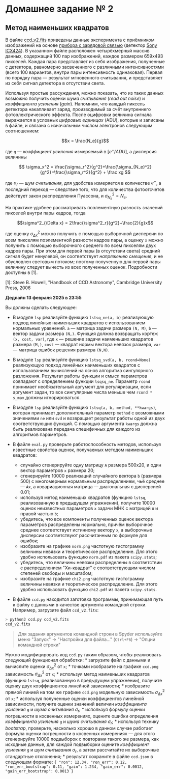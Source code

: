 # Домашнее задание № 2
## Метод наименьших квадратов

В файле [ccd_v2.fits](https://disk.yandex.ru/d/PQ4zZ-SkA5kzBw) приведены данные эксперимента с приёмником изображений на основе [прибора с зарядовой связью](https://ru.wikipedia.org/wiki/%D0%9F%D0%97%D0%A1) (детектор [Sony ICX424](https://s1-dl.theimagingsource.com/api/2.5/packages/publications/sensors-ccd/icx424al/e6f6a6dc-f966-5bf2-89ca-b1370715d416/icx424al_1.2.en_US.pdf)). В указанном файле расположен четырёхмерный массив данных, содержащий 100 пар изображений, каждое размером 659x493 пикселей. Каждая пара представляет из себя изображения, полученные с детектора, равномерно засвеченного с различными интенсивностями (всего 100 вариантов, внутри пары интенсивность одинаковая). Первая по порядку пара — результат мгновенного считывания, и представляет из себя сигнал детектора в отсутствии света.

Используя простые рассуждения, можно показать, что из таких данных возможно получить оценки _шума считывания_ (_read out noise_) и _коэффициента усиления_ (_gain_). Напомним, что каждый пиксель детектора накапливает заряд, производимый за счёт внутреннего фотоэлектрического эффекта. После оцифровки величина сигнала выражается в условных _цифровых единицах_ (ADU), которые и записаны в файле, и связана с изначальным числом электронов следующим соотношением:

$$x = \frac{N_e}{g}$$

где `g` — _коэффициент усиления_ измеряемый в $[e^- / ADU]$, а дисперсия величины

$$
\sigma_x^2 = \frac{\sigma_r^2}{g^2}+\frac{\sigma_{N_e}^2}{g^2}=\frac{\sigma_r^2}{g^2} + \frac xg
$$

где $\sigma_r$ — _шум считывания_, для удобства измеряется в количестве $e^-$, а последний переход — следствие того, что для количества фотоотсчетов действует закон распределения Пуассона, и $\sigma^2_{N_e}=N_e$.

На практике удобнее рассматривать поэлементную разность значений пикселей внутри пары кадров, тогда

$$\sigma^2_{\Delta x} = 2\frac{\sigma^2_r}{g^2}+\frac{2}{g}x$$

где оценку $\sigma^2_{\Delta x}$ можно получить с помощью выборочной дисперсии по всем пикселям поэлементной разности кадров пары, а оценку `x` можно получить с помощью выборочного среднего по всем пикселям двух кадров пары. При этом для первой пары (в отсутствии света) средний сигнал будет ненулевой, он соответствует _напряжению смещения_, и не обусловлен световым потоком; поэтому полученную для первой пары величину следует вычесть из всех полученных оценок. Подробности доступны в [1].

[1]: Steve B. Howell, "Handbook of CCD Astronomy", Cambridge University Press, 2006

**Дедлайн 13 февраля 2025 в 23:55**

Вы должны сделать следующее:

 - В модуле `lsp` реализуйте функцию `lstsq_ne(a, b)` реализующую подход линейных наименьших квадратов с использованием нормальных уравнений. `a` — матрица задачи размера `(N, M)`, `b` — вектор задачи размера `(N,)`.
Функция должна возвращать кортеж `(x, cost, var)`, где `x` — решение задачи наименьших квадратов размера `(M,)`, `cost` — квадрат нормы вектора невязок размера, `var` — матрица ошибок решения размера `(N,N)`.

 - В модуле `lsp` реализуйте функцию `lstsq_svd(a, b, rcond=None)` реализующую подход линейных наименьших квадратов с использованием вычислений на основ алгоритма сингулярного разложения. Результат работы функции и смысл параметров совпадают с определением функции `lsqsq_ne`. Параметр `rcond` принимает необязательный аргумент для регуляризации, если аргумент задан, то все сингулярные числа меньше чем `rcond * s_max` должны игнорироваться.

 - В модуле `lsp` реализуйте функцию `lstsq(a, b, method, **kwargs)`, которая принимает дополнительный параметр `method` с возможными значениями `ne` или `svd` и возвращает результат работы одной из двух соответствующих функций. С помощью аргумента `kwargs` должна быть реализована передача специфичных для каждого из алгоритмов параметров.

 - В файле `eval.py` проверьте работоспособность методов, используя известные свойства оценок, получаемых методом наименьших квадратов:
    * случайно сгенерируйте одну матрицу `A` размера 500x20, и один вектор параметров `x` размера 20;
    * сгенерируйте 10000 реализаций случайного вектора `b` (размера 500) с многомерным нормальным распределением, чьё среднее — `Ax`, а ковариационная матрица — диагональная с дисперсией 0.01;
    * используя метод наименьших квадратов (функцию `lstsq`, реализованную в предыдущем упражнении), получите 10000 оценок неизвестных параметров `x` задачи МНК с матрицей `A` и правой частью `b`;
    * убедитесь, что все компоненты полученных оценок вектора параметров распределены нормально, причём выборочное среднее соответствует истинному вектору `x`, а выборочные дисперсии соответствуют рассчитанным по формуле для ошибок;
    * изобразите на графике `norm.png` частотную гистограмму величины невязки и теоретическое распределение. Для этого удобно использовать функцию `norm.pdf` из пакета `scipy.stats`;
    * убедитесь, что величины невязки распределены в соответствии с распределением "Хи-квадрат" с соответствующим числом степеней свободы и масштабом;
    * изобразите на графике `chi2.png` частотную гистограмму величины невязки и теоретическое распределение. Для этого удобно использовать функцию `chi2.pdf` из пакета `scipy.stats`.

 - В файле `ccd.py` находится заготовка программы, принимающая путь к файлу с данными в качестве аргумента командной строки. Например, загрузите файл `ccd_v2.fits`:
  ```bash
  > python3 ccd.py ccd_v2.fits
  ccd_v2.fits
  ```
  > Для задания аргументов командной строки в Spyder используйте меню "Запуск" -> "Настройки для файла..." (`Ctrl+F6`) -> "Опции командной строки"

  Нужно модифицировать код `ccd.py` таким образом, чтобы реализовать следующий функционал обработки:
    * загрузите файл с данными и вычислите оценки $\sigma^2_{\Delta x}$ от `x`;
    * точками изобразите на графике `ccd.png` зависимость $\sigma^2_{\Delta x}$ от `x`;
    * используя метод наименьших квадратов (функцию `lstsq`, реализованную в предыдущем упражнении), получите оценку двух коэффициентов линейной зависимости;
    * изобразите прямой линией на том же графике `ccd.png` модельную зависимость $\sigma^2_{\Delta x}$ от `x`;
    * используя полученные оценки коэффициентов линейной зависимости, получите оценки значений величин _коэффициента усиления_ `g` и _шума считывания_ $\sigma_r$;
    * используя формулу оценки погрешности в косвенных измерениях, оцените ошибки определения _коэффициента усиления_ `g` и _шума считывания_ $\sigma_r$;
    * используя технику *bootstrap*, проверьте, насколько хорошо в данном случае работает формула оценки погрешности в косвенных измерениях — для этого сгенерируйте 10000 подвыборок с повторами такого же размера, как исходные данные, для каждой подвыборки оцените _коэффициент усиления_ `g` и _шум считывания_ $\sigma_r$, а затем рассчитайте их выборочные стандартные отклонения;
    * результат сохраните в файле `ccd.json` в следующем формате:
    ```
    {
        "ron": 12.34,
        "ron_err": 0.12,
        "ron_err_bootstrap": 0.11,
        "gain": 1.234,
        "gain_err": 0.0012,
        "gain_err_bootstrap": 0.0013
    }
    ```
